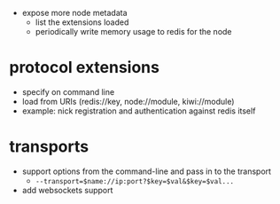 
- expose more node metadata
    - list the extensions loaded
    - periodically write memory usage to redis for the node

# protocol extensions

- specify on command line
- load from URIs (redis://key, node://module, kiwi://module)
- example: nick registration and authentication against redis itself

# transports

- support options from the command-line and pass in to the transport
    - `--transport=$name://ip:port?$key=$val&$key=$val...`
- add websockets support
